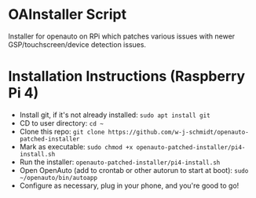 # OAInstaller Script
Installer for openauto on RPi which patches various issues with newer GSP/touchscreen/device detection issues.

# Installation Instructions (Raspberry Pi 4)
* Install git, if it's not already installed: `sudo apt install git`
* CD to user directory: `cd ~`
* Clone this repo: `git clone https://github.com/w-j-schmidt/openauto-patched-installer`
* Mark as executable: `sudo chmod +x openauto-patched-installer/pi4-install.sh`
* Run the installer: `openauto-patched-installer/pi4-install.sh`
* Open OpenAuto (add to crontab or other autorun to start at boot): `sudo ~/openauto/bin/autoapp`
* Configure as necessary, plug in your phone, and you're good to go!
